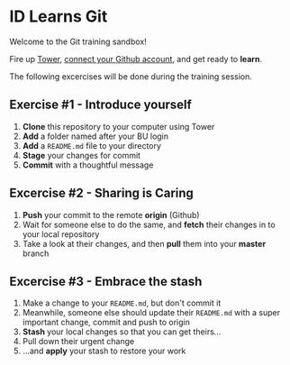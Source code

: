 # ID Learns Git

Welcome to the Git training sandbox!

Fire up [Tower](http://www.git-tower.com/), [connect your Github account](http://www.git-tower.com/help/mac/manage-hosting-services/connect-accounts), and get ready to __learn__.

The following excercises will be done during the training session.

## Exercise #1 - Introduce yourself

1. **Clone** this repository to your computer using Tower
2. **Add** a folder named after your BU login
3. **Add** a `README.md` file to your directory
4. **Stage** your changes for commit
5. **Commit** with a thoughtful message

## Excercise #2 - Sharing is Caring

1. **Push** your commit to the remote **origin** (Github)
2. Wait for someone else to do the same, and **fetch** their changes in to your local repository
3. Take a look at their changes, and then **pull** them into your **master** branch

## Excercise #3 - Embrace the stash

1. Make a change to your `README.md`, but don't commit it
2. Meanwhile, someone else should update their `README.md` with a super important change, commit and push to origin
3. **Stash** your local changes so that you can get theirs...
4. Pull down their urgent change
5. ...and **apply** your stash to restore your work
